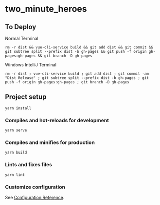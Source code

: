 # two_minute_heroes

## To Deploy

Normal Terminal

```
rm -r dist && vue-cli-service build && git add dist && git commit && git subtree split --prefix dist -b gh-pages && git push -f origin gh-pages:gh-pages && git branch -D gh-pages
```

Windows IntelliJ Terminal

```
rm -r dist ; vue-cli-service build ; git add dist ; git commit -am "Dist Release" ; git subtree split --prefix dist -b gh-pages ; git push -f origin gh-pages:gh-pages ; git branch -D gh-pages
```

## Project setup

```
yarn install
```

### Compiles and hot-reloads for development

```
yarn serve
```

### Compiles and minifies for production

```
yarn build
```

### Lints and fixes files

```
yarn lint
```

### Customize configuration

See [Configuration Reference](https://cli.vuejs.org/config/).
